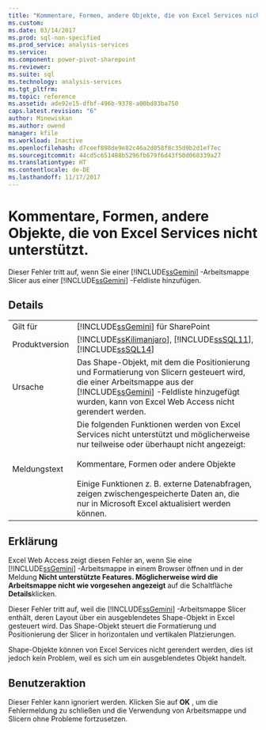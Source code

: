 ```yaml
---
title: "Kommentare, Formen, andere Objekte, die von Excel Services nicht unterstützt | Microsoft Docs"
ms.custom: 
ms.date: 03/14/2017
ms.prod: sql-non-specified
ms.prod_service: analysis-services
ms.service: 
ms.component: power-pivot-sharepoint
ms.reviewer: 
ms.suite: sql
ms.technology: analysis-services
ms.tgt_pltfrm: 
ms.topic: reference
ms.assetid: ade92e15-dfbf-496b-9378-a00bd83ba750
caps.latest.revision: "6"
author: Minewiskan
ms.author: owend
manager: kfile
ms.workload: Inactive
ms.openlocfilehash: d7ceef898de9e82c46a2d058f8c35d9b2d1ef7ec
ms.sourcegitcommit: 44cd5c651488b5296fb679f6d43f50d068339a27
ms.translationtype: HT
ms.contentlocale: de-DE
ms.lasthandoff: 11/17/2017
---
```

# <a name="comments-shapes-other-objects-not-supported-by-excel-services"></a>Kommentare, Formen, andere Objekte, die von Excel Services nicht unterstützt.
  Dieser Fehler tritt auf, wenn Sie einer [!INCLUDE[ssGemini](../../includes/ssgemini-md.md)] -Arbeitsmappe Slicer aus einer [!INCLUDE[ssGemini](../../includes/ssgemini-md.md)] -Feldliste hinzufügen.  
  
## <a name="details"></a>Details  
  
|||  
|-|-|  
|Gilt für|[!INCLUDE[ssGemini](../../includes/ssgemini-md.md)] für SharePoint|  
|Produktversion|[!INCLUDE[ssKilimanjaro](../../includes/sskilimanjaro-md.md)], [!INCLUDE[ssSQL11](../../includes/sssql11-md.md)], [!INCLUDE[ssSQL14](../../includes/sssql14-md.md)]|  
|Ursache|Das Shape-Objekt, mit dem die Positionierung und Formatierung von Slicern gesteuert wird, die einer Arbeitsmappe aus der [!INCLUDE[ssGemini](../../includes/ssgemini-md.md)] -Feldliste hinzugefügt wurden, kann von Excel Web Access nicht gerendert werden.|  
|Meldungstext|Die folgenden Funktionen werden von Excel Services nicht unterstützt und möglicherweise nur teilweise oder überhaupt nicht angezeigt:<br /><br /> Kommentare, Formen oder andere Objekte<br /><br /> Einige Funktionen z. B. externe Datenabfragen, zeigen zwischengespeicherte Daten an, die nur in Microsoft Excel aktualisiert werden können.|  
  
## <a name="explanation"></a>Erklärung  
 Excel Web Access zeigt diesen Fehler an, wenn Sie eine [!INCLUDE[ssGemini](../../includes/ssgemini-md.md)] -Arbeitsmappe in einem Browser öffnen und in der Meldung **Nicht unterstützte Features. Möglicherweise wird die Arbeitsmappe nicht wie vorgesehen angezeigt** auf die Schaltfläche **Details**klicken.  
  
 Dieser Fehler tritt auf, weil die [!INCLUDE[ssGemini](../../includes/ssgemini-md.md)] -Arbeitsmappe Slicer enthält, deren Layout über ein ausgeblendetes Shape-Objekt in Excel gesteuert wird. Das Shape-Objekt steuert die Formatierung und Positionierung der Slicer in horizontalen und vertikalen Platzierungen.  
  
 Shape-Objekte können von Excel Services nicht gerendert werden, dies ist jedoch kein Problem, weil es sich um ein ausgeblendetes Objekt handelt.  
  
## <a name="user-action"></a>Benutzeraktion  
 Dieser Fehler kann ignoriert werden. Klicken Sie auf **OK** , um die Fehlermeldung zu schließen und die Verwendung von Arbeitsmappe und Slicern ohne Probleme fortzusetzen.  
  
  
